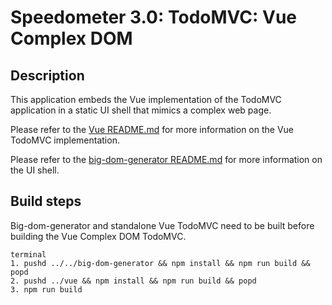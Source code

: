 # Speedometer 3.0: TodoMVC: Vue Complex DOM

## Description

This application embeds the Vue implementation of the TodoMVC application in a static UI shell that mimics a complex web page.

Please refer to the [Vue README.md](../vue/README.md) for more information on the Vue TodoMVC implementation.

Please refer to the [big-dom-generator README.md](../../big-dom-generator/README.md) for more information on the UI shell.

## Build steps

Big-dom-generator and standalone Vue TodoMVC need to be built before building the Vue Complex DOM TodoMVC.

```
terminal
1. pushd ../../big-dom-generator && npm install && npm run build && popd
2. pushd ../vue && npm install && npm run build && popd
3. npm run build
```
